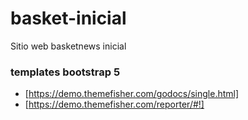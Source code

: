 # basket-inicial
Sitio web basketnews inicial


### templates bootstrap 5
- [https://demo.themefisher.com/godocs/single.html]
- [https://demo.themefisher.com/reporter/#!]
